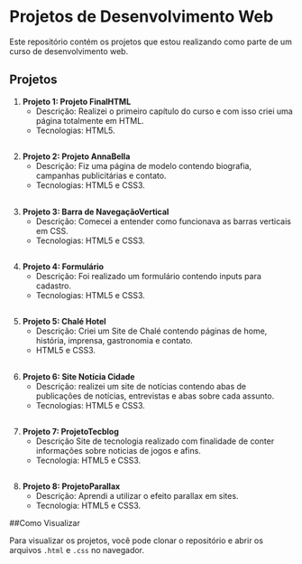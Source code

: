 # Projetos de Desenvolvimento Web
Este repositório contém os projetos que estou realizando como parte de um curso de desenvolvimento web.
## Projetos

1. **Projeto 1: Projeto FinalHTML**
   - Descrição: Realizei o primeiro capítulo do curso e com isso criei uma página totalmente em HTML.
   - Tecnologias: HTML5.
     ##
2. **Projeto 2: Projeto AnnaBella**
   - Descrição: Fiz uma página de modelo contendo biografia, campanhas publicitárias e contato.
   - Tecnologias: HTML5 e CSS3.
     ##
3. **Projeto 3: Barra de NavegaçãoVertical**
   - Descrição: Comecei a entender como funcionava as barras verticais em CSS.
   - Tecnologias: HTML5 e CSS3.
     ##
4. **Projeto 4: Formulário**
   - Descrição: Foi realizado um formulário contendo inputs para cadastro.
   - Tecnologias: HTML5 e CSS3.
     ##
5. **Projeto 5: Chalé Hotel**
   - Descrição: Criei um Site de Chalé contendo páginas de home, história, imprensa, gastronomia e contato.
   - HTML5 e CSS3.
     ##
6. **Projeto 6: Site Notícia Cidade**
   - Descrição: realizei um site de notícias contendo abas de publicações de notícias, entrevistas e abas sobre cada assunto.
   - Tecnologias: HTML5 e CSS3.
    ##
7. **Projeto 7: ProjetoTecblog**
   - Descrição Site de tecnologia realizado com finalidade de conter informações sobre noticias de jogos e afins.
   - Tecnologia: HTML5 e CSS3.
     ##
8. **Projeto 8: ProjetoParallax**
   - Descrição: Aprendi a utilizar o efeito parallax em sites.
   - Tecnologia: HTML5 e CSS3.
     
##Como Visualizar

Para visualizar os projetos, você pode clonar o repositório e abrir os arquivos `.html` e `.css` no navegador.
